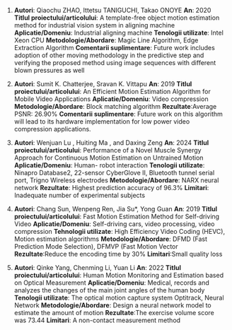 1. **Autori**: Qiaochu ZHAO, Ittetsu TANIGUCHI, Takao ONOYE
   **An**: 2020
   **Titlul proiectului/articolului**: A template-free object motion estimation method for industrial vision system in aligning machine
   **Aplicatie/Domeniu**: Industrial aligning machine
   **Tenologii utilizate**: Intel Xeon CPU
   **Metodologie/Abordare**: Magic Line Algorithm, Edge Extraction Algorithm
   **Comentarii suplimentare**: Future work includes adoption of other moving methodology in the predictive step and verifying the proposed method using image sequences with different blown pressures as well
   
2. **Autori**: Sumit K. Chatterjee, Sravan K. Vittapu
   **An**: 2019
   **Titlul proiectului/articolului**: An Efficient Motion Estimation Algorithm for Mobile Video Applications
   **Aplicatie/Domeniu**: Video compression
   **Metodologie/Abordare**: Block matching algorithm
   **Rezultate**:Average PSNR: 26.90%
   **Comentarii suplimentare**: Future work on this algorithm will lead to its hardware implementation for low power video compression applications.

3. **Autori**: Wenjuan Lu , Huiting Ma , and Daxing Zeng
   **An**: 2024
   **Titlul proiectului/articolului**: Performance of a Novel Muscle Synergy Approach for Continuous Motion Estimation on Untrained Motion
   **Aplicatie/Domeniu**: Human- robot interaction
   **Tenologii utilizate**: Ninapro Database2, 22-sensor CyberGlove II, Bluetooth tunnel serial port,  Trigno Wireless electrodes
   **Metodologie/Abordare**: NARX neural network
   **Rezultate**: Highest prediction accuracy of 96.3% 
   **Limitari**: Inadequate number of experimental subjects

4. **Autori**: Chang Sun, Wenpeng Ren, Jia Su*, Yong Guan
   **An**: 2019
   **Titlul proiectului/articolului**: Fast Motion Estimation Method for Self-driving Video
   **Aplicatie/Domeniu**: Self-driving cars, video processing, video compression
   **Tehnologii utilizate**: High Efficiency Video Coding (HEVC), Motion estimation algorithms
   **Metodologie/Abordare**: DFMD (Fast Prediction Mode Selection), DFMVP (Fast Motion Vector
   **Rezultate**:Reduce the encoding time by 30%
   **Limitari**:Small quality loss

5. **Autori**: Qinke Yang, Chenming Li, Yuan Li
   **An**: 2022
   **Titlul proiectului/articolului**: Human Motion Monitoring and Estimation based on Optical Measurement
   **Aplicatie/Domeniu**: Medical, records and analyzes the changes of the main joint angles of the human body
   **Tenologii utilizate**: The optical motion capture system Optitrack, Neural Network
   **Metodologie/Abordare**: Design a neural network model to estimate the amount of motion
   **Rezultate**:The exercise volume score was 73.44
   **Limitari**: A non-contact measurement method
